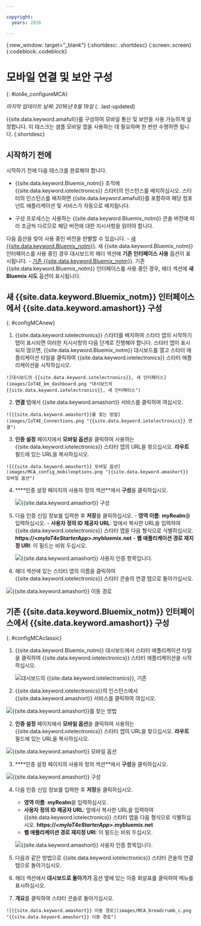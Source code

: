 ```yaml
---

copyright:
  years: 2016

---
```



<!-- Common attributes used in the template are defined as follows: -->
{:new_window: target="\_blank"}
{:shortdesc: .shortdesc}
{:screen:.screen}
{:codeblock:.codeblock}

# 모바일 연결 및 보안 구성
{: #iot4e_configureMCA}

*마지막 업데이트 날짜: 2016년 9월 19일*
{: .last-updated}

{{site.data.keyword.amafull}}를 구성하여 모바일 통신 및 보안을 사용 가능하게 설정합니다. 이 태스크는 샘플 모바일 앱을 사용하는 데 필요하며 한 번만 수행하면 됩니다.
{:shortdesc}

## 시작하기 전에

시작하기 전에 다음 태스크를 완료해야 합니다.
  - {{site.data.keyword.Bluemix_notm}} 조직에 {{site.data.keyword.iotelectronics}} 스타터의 인스턴스를
배치하십시오. 스타터의 인스턴스를 배치하면 {{site.data.keyword.amafull}}를 포함하여 해당 컴포넌트 애플리케이션 및 서비스가 자동으로 배치됩니다. 

  - 구성 프로세스는 사용하는 {{site.data.keyword.Bluemix_notm}} 콘솔 버전에 따라 조금씩 다르므로 해당 버전에 대한 지시사항을 읽어야 합니다. 

  다음 옵션을 찾아 사용 중인 버전을 판별할 수 있습니다. 
    - [새 {{site.data.keyword.Bluemix_notm}}](#configMCAnew). 새 {{site.data.keyword.Bluemix_notm}} 인터페이스를 사용 중인 경우 대시보드의 헤더 섹션에 **기존 인터페이스 사용** 옵션이 표시됩니다.
    - [기존 {{site.data.keyword.Bluemix_notm}}](#configMCAclassic). 기존 {{site.data.keyword.Bluemix_notm}} 인터페이스를 사용 중인 경우, 헤더 섹션에 **새 Bluemix 시도** 옵션이 표시됩니다. 

## 새 {{site.data.keyword.Bluemix_notm}} 인터페이스에서 {{site.data.keyword.amashort}} 구성
{: #configMCAnew}

  1. {{site.data.keyword.iotelectronics}} 스타터를 배치하여 스타터 앱의 시작하기 탭이 표시되면 이러한 지시사항의 다음 단계로 진행해야 합니다. 스타터 앱이 표시되지 않으면, {{site.data.keyword.Bluemix_notm}} 대시보드를 열고 스타터 애플리케이션 타일을 클릭하여 {{site.data.keyword.iotelectronics}} 스타터 애플리케이션을 시작하십시오. 

    ![대시보드의 {{site.data.keyword.iotelectronics}}, 새 인터페이스](images/IoT4E_bm_dashboard.png "대시보드의 {{site.data.keyword.iotelectronics}}, 새 인터페이스")

  2. **연결** 탭에서 {{site.data.keyword.amashort}} 서비스를 클릭하여 여십시오. 

    ![{{site.data.keyword.amashort}}를 찾는 방법](images/IoT4E_Connections.png "{{site.data.keyword.iotelectronics}} 연결")

  3. **인증 설정** 페이지에서 **모바일 옵션**을 클릭하여 사용하는 {{site.data.keyword.iotelectronics}} 스타터 앱의 URL을 찾으십시오. **라우트** 필드에 있는 URL을 복사하십시오. 

    ![{{site.data.keyword.amashort}} 모바일 옵션](images/MCA_config_mobileoptions.png "{{site.data.keyword.amashort}} 모바일 옵션")  

  4. ****인증 설정 페이지의 사용자 정의 섹션**에서 **구성**을 클릭하십시오.

       ![{{site.data.keyword.amashort}} 구성](images/MCA_config_pg.png "{{site.data.keyword.amashort}} 인증 설정 페이지")  

  5. 다음 인증 신임 정보를 입력한 후 **저장**을 클릭하십시오.
    - **영역 이름**: **myRealm**을 입력하십시오.
    - **사용자 정의 ID 제공자 URL**: 앞에서 복사한 URL을 입력하여 {{site.data.keyword.iotelectronics}} 스타터 앱을 다음 형식으로 식별하십시오. **https://<*myIoT4eStarterApp*>.mybluemix.net**
    - **웹 애플리케이션 경로 재지정 URI**: 이 필드는 비워 두십시오.

      ![{{site.data.keyword.amashort}} 사용자 인증 항목입니다.](images/MCA_config_pg2.png "{{site.data.keyword.amashort}} 사용자 정의 인증 항목")  

  6. 헤더 섹션에 있는 스타터 앱의 이름을 클릭하여 {{site.data.keyword.iotelectronics}} 스타터 콘솔의 연결 탭으로 돌아가십시오. 

   ![{{site.data.keyword.amashort}} 이동 경로](images/MCA_breadcrumb.png "{{site.data.keyword.amashort}} 이동 경로")

## 기존 {{site.data.keyword.Bluemix_notm}} 인터페이스에서 {{site.data.keyword.amashort}} 구성
{: #configMCAclassic}

1. {{site.data.keyword.Bluemix_notm}} 대시보드에서 스타터 애플리케이션 타일을 클릭하여 {{site.data.keyword.iotelectronics}} 스타터 애플리케이션을 시작하십시오. 

    ![대시보드의 {{site.data.keyword.iotelectronics}}, 기존](images/IoT4E_bm_dashboard_c.png "대시보드의 {{site.data.keyword.iotelectronics}}, 기존")

2. {{site.data.keyword.iotelectronics}}의 인스턴스에서 {{site.data.keyword.amashort}} 서비스를 클릭하여 여십시오.   

  ![{{site.data.keyword.amashort}}를 찾는 방법](images/IoT4E_Connections_c.png "{{site.data.keyword.iotelectronics}} 연결")

2. **인증 설정** 페이지에서 **모바일 옵션**을 클릭하여 사용하는 {{site.data.keyword.iotelectronics}} 스타터 앱의 URL을 찾으십시오. **라우트** 필드에 있는 URL을 복사하십시오. 

  ![{{site.data.keyword.amashort}} 모바일 옵션](images/MCA_config_mobileoptions.png "{{site.data.keyword.amashort}} 모바일 옵션")  

3. ****인증 설정 페이지의 사용자 정의 섹션**에서 **구성**을 클릭하십시오.

 ![{{site.data.keyword.amashort}} 구성](images/MCA_config_pg.png "{{site.data.keyword.amashort}} 인증 설정 페이지")  

4. 다음 인증 신임 정보를 입력한 후 **저장**을 클릭하십시오.
   - **영역 이름**: **myRealm**을 입력하십시오.
   - **사용자 정의 ID 제공자 URL**: 앞에서 복사한 URL을 입력하여 {{site.data.keyword.iotelectronics}} 스타터 앱을 다음 형식으로 식별하십시오. **https://<*myIoT4eStarterApp*>.mybluemix.net**
   - **웹 애플리케이션 경로 재지정 URI**: 이 필드는 비워 두십시오.

    ![{{site.data.keyword.amashort}} 사용자 인증 항목입니다.](images/MCA_config_pg2.png "{{site.data.keyword.amashort}} 사용자 정의 인증 항목")  

5. 다음과 같은 방법으로 {{site.data.keyword.iotelectronics}} 스타터 콘솔의 연결 탭으로 돌아가십시오. 
  1. 헤더 섹션에서 **대시보드로 돌아가기** 옵션 옆에 있는 이중 화살표를 클릭하여 메뉴를 표시하십시오. 
  2. **개요**를 클릭하여 스타터 콘솔로 돌아가십시오.   

    ![{{site.data.keyword.amashort}} 이동 경로](images/MCA_breadcrumb_c.png "{{site.data.keyword.amashort}} 이동 경로")
